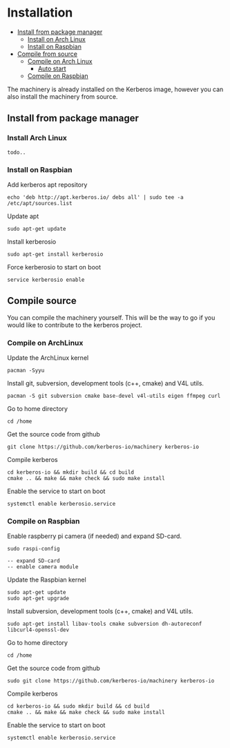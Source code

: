# Installation

* [Install from package manager](#install-from-package-manager)
    * [Install on Arch Linux](#install-on-arch-linux)
    * [Install on Raspbian](#install-on-raspbian)
* [Compile from source](#compile-from-source)
    * [Compile on Arch Linux](#compile-from-source-on-arch-linux)
        * [Auto start](#start-kerberos-on-boot-archlinux)
    * [Compile on Raspbian](#compile-from-source-on-raspbian)

The machinery is already installed on the Kerberos image, however you can also install the machinery from source.

<a name="install-from-package-manager"></a>
## Install from package manager

<a name="install-on-arch-linux"></a>
### Install Arch Linux

    todo..

<a name="install-on-raspbian"></a>
### Install on Raspbian

Add kerberos apt repository

    echo 'deb http://apt.kerberos.io/ debs all' | sudo tee -a /etc/apt/sources.list

Update apt
    
    sudo apt-get update

Install kerberosio

    sudo apt-get install kerberosio

Force kerberosio to start on boot

    service kerberosio enable

<a name="install-from-source"></a>
## Compile source

You can compile the machinery yourself. This will be the way to go if you would like to contribute to the kerberos project.

<a name="compile-from-source-on-arch-linux"></a>
### Compile on ArchLinux

Update the ArchLinux kernel

    pacman -Syyu

Install git, subversion, development tools (c++, cmake) and V4L utils.

    pacman -S git subversion cmake base-devel v4l-utils eigen ffmpeg curl

Go to home directory
	
	cd /home

Get the source code from github

	git clone https://github.com/kerberos-io/machinery kerberos-io

Compile kerberos

    cd kerberos-io && mkdir build && cd build
    cmake .. && make && make check && sudo make install

Enable the service to start on boot

    systemctl enable kerberosio.service
    
<a name="compile-from-source-on-raspbian"></a>
### Compile on Raspbian

Enable raspberry pi camera (if needed) and expand SD-card.

    sudo raspi-config
    
    -- expand SD-card
    -- enable camera module
    
Update the Raspbian kernel

    sudo apt-get update
    sudo apt-get upgrade

Install subversion, development tools (c++, cmake) and V4L utils.

    sudo apt-get install libav-tools cmake subversion dh-autoreconf libcurl4-openssl-dev

Go to home directory
	
	cd /home

Get the source code from github

	sudo git clone https://github.com/kerberos-io/machinery kerberos-io

Compile kerberos

    cd kerberos-io && sudo mkdir build && cd build
    cmake .. && make && make check && sudo make install
    
Enable the service to start on boot

    systemctl enable kerberosio.service
